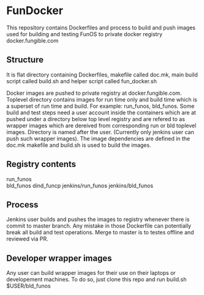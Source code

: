 # FunDocker

This repository contains Dockerfiles and process to build and push images used for building and testing FunOS to private docker registry docker.fungible.com

## Structure

It is flat directory containing Dockerfiles, makefile called doc.mk, main build script called build.sh and helper script called fun_docker.sh

Docker images are pushed to private registry at docker.fungible.com. Toplevel directory contains images for run time only and build time which is a superset of run time and build. For example: run_funos, bld_funos. Some build and test steps need a user account inside the containers which are at pushed under a directory below top level registry and are refered to as wrapper images which are dereived from corresponding run or bld toplevel images. Directory is named after the user. (Currently only jenkins user can push such wrapper images). The image dependencies are defined in the doc.mk makefile and build.sh is used to build the images.

## Registry contents

run_funos        
bld_funos
dind_funcp
jenkins/run_funos
jenkins/bld_funos

## Process

Jenkins user builds and pushes the images to registry whenever there is commit to master branch. Any mistake in those Dockerfile can potentially break all build and test operations. Merge to master is to testes offline and reviewed via PR.

## Developer wrapper images

Any user can build wrapper images for their use on their laptops or developement machines. To do so, just clone this repo and run build.sh $USER/bld_funos

